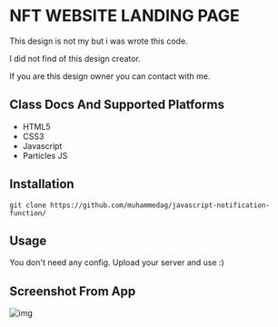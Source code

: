 # NFT WEBSITE LANDING PAGE

This design is not my but i was wrote this code.

I did not find of this design creator.

If you are this design owner you can contact with me.

## Class Docs And Supported Platforms
+ HTML5
+ CSS3
+ Javascript
+ Particles JS

## Installation
````
git clone https://github.com/muhammedag/javascript-notification-function/
````

## Usage
You don't need any config. Upload your server and use :)

## Screenshot From App
![img](https://i.ibb.co/mDVq07x/Screenshot-1.png)
